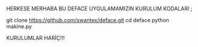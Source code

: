 HERKESE MERHABA BU DEFACE UYGULAMAMIZIN KURULUM KODALARI ;

git clone https://github.com/swantex/deface.git cd deface python makine.py

KURULUMLAR HARİÇ!!!
